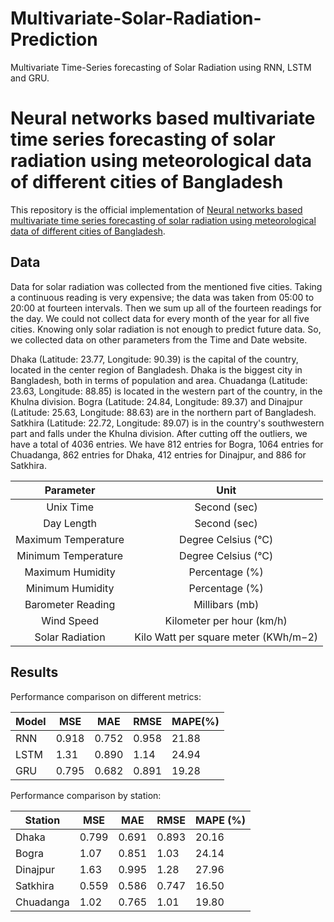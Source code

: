 # Multivariate-Solar-Radiation-Prediction
Multivariate Time-Series forecasting of Solar Radiation using RNN, LSTM and GRU.


# Neural networks based multivariate time series forecasting of solar radiation using meteorological data of different cities of Bangladesh

This repository is the official implementation of [Neural networks based multivariate time series forecasting of solar radiation using meteorological data of different cities of Bangladesh](https://www.sciencedirect.com/science/article/pii/S2590123022000354). 

## Data

Data for solar radiation was collected from the mentioned five cities. Taking a continuous reading is very expensive; the data was taken from 05:00 to 20:00 at fourteen intervals. Then we sum up all of the fourteen readings for the day. We could not collect data for every month of the year for all five cities. Knowing only solar radiation is not enough to predict future data. So, we collected data on other parameters from the Time and Date website.

Dhaka (Latitude: 23.77, Longitude: 90.39) is the capital of the country, located in the center region of Bangladesh. Dhaka is the biggest city in Bangladesh, both in terms of population and area. Chuadanga (Latitude: 23.63, Longitude: 88.85) is located in the western part of the country, in the Khulna division. Bogra (Latitude: 24.84, Longitude: 89.37) and Dinajpur (Latitude: 25.63, Longitude: 88.63) are in the northern part of Bangladesh. Satkhira (Latitude: 22.72, Longitude: 89.07) is in the country's southwestern part and falls under the Khulna division. After cutting off the outliers, we have a total of 4036 entries. We have 812 entries for Bogra, 1064 entries for Chuadanga, 862 entries for Dhaka, 412 entries for Dinajpur, and 886 for Satkhira.


|    **Parameter**    |               **Unit**               |
|:-------------------:|:------------------------------------:|
|      Unix Time      |             Second (sec)             |
|      Day Length     |             Second (sec)             |
| Maximum Temperature |          Degree Celsius (°C)         |
| Minimum Temperature |          Degree Celsius (°C)         |
|   Maximum Humidity  |            Percentage (%)            |
|   Minimum Humidity  |            Percentage (%)            |
|  Barometer Reading  |            Millibars (mb)            |
|      Wind Speed     |       Kilometer per hour (km/h)      |
|   Solar Radiation   | Kilo Watt per square meter (KWh/m−2) |

## Results

Performance comparison on different metrics:

| Model | MSE   | MAE   | RMSE  | MAPE(%) |
|-------|-------|-------|-------|---------|
| RNN   | 0.918 | 0.752 | 0.958 | 21.88   |
| LSTM  | 1.31  | 0.890 | 1.14  | 24.94   |
| GRU   | 0.795 | 0.682 | 0.891 | 19.28   |


Performance comparison by station:

| Station   | MSE   | MAE   | RMSE  | MAPE (%) |
|-----------|-------|-------|-------|----------|
| Dhaka     | 0.799 | 0.691 | 0.893 | 20.16    |
| Bogra     | 1.07  | 0.851 | 1.03  | 24.14    |
| Dinajpur  | 1.63  | 0.995 | 1.28  | 27.96    |
| Satkhira  | 0.559 | 0.586 | 0.747 | 16.50    |
| Chuadanga | 1.02  | 0.765 | 1.01  | 19.80    |
